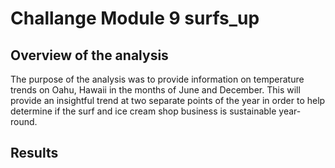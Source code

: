 # Challange Module 9 surfs_up

## Overview of the analysis
The purpose of the analysis was to provide information on temperature trends on Oahu, Hawaii in the months of June and December. This will provide an insightful trend at two separate points of the year in order to help determine if the surf and ice cream shop business is sustainable year-round. 

## Results 
